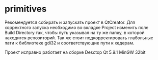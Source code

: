# primitives

Рекомендуется собирать и запускать проект в QtCreator.
Для корректного запуска необходимо во вкладке Project изменить поле Build Directory так, чтобы путь указывал на ту же папку,
в которой находится репозиторий.
Так же стоит подкорректировать глабольные пати к библиотеке gdi32 и соответствующие пути к хедерам.

Проект исправно работает на сборке Desctop Qt 5.9.1 MinGW 32bit
